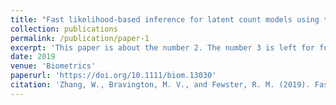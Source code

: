 ```yaml
---
title: "Fast likelihood-based inference for latent count models using the saddlepoint approximation"
collection: publications
permalink: /publication/paper-1
excerpt: 'This paper is about the number 2. The number 3 is left for future work.'
date: 2019
venue: 'Biometrics'
paperurl: 'https://doi.org/10.1111/biom.13030'
citation: 'Zhang, W., Bravington, M. V., and Fewster, R. M. (2019). Fast likelihood-based inference for latent count models using the saddlepoint approximation. <i>Biometrics<i>, 75 (3), 723 – 733.'
---
```

